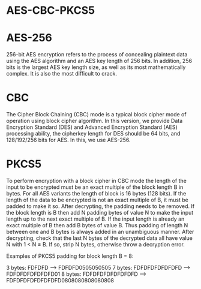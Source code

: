 # AES-CBC-PKCS5

# AES-256
256-bit AES encryption refers to the process of concealing plaintext data using the AES algorithm and an AES key length of 256 bits. In addition, 256 bits is the largest AES key length size, as well as its most mathematically complex. It is also the most difficult to crack.

# CBC
The Cipher Block Chaining (CBC) mode is a typical block cipher mode of operation using block cipher algorithm. In this version, we provide Data Encryption Standard (DES) and Advanced Encryption Standard (AES) processing ability, the cipherkey length for DES should be 64 bits, and 128/192/256 bits for AES.
In this, we use AES-256.

# PKCS5
To perform encryption with a block cipher in CBC mode the length of the input to be encrypted must be an exact multiple of the block length B in bytes. For  all AES variants the length of block is 16 bytes (128 bits). If the length of the data to be encrypted is not an exact multiple of B, it must be padded to make it so. After decrypting, the padding needs to be removed.
If the block length is B then add N padding bytes of value N to make the input length up to the next exact multiple of B. If the input length is already an exact multiple of B then add B bytes of value B. Thus padding of length N between one and B bytes is always added in an unambiguous manner. After decrypting, check that the last N bytes of the decrypted data all have value N with 1 < N ≤ B. If so, strip N bytes, otherwise throw a decryption error.

Examples of PKCS5 padding for block length B = 8:

3 bytes: FDFDFD           --> FDFDFD0505050505
7 bytes: FDFDFDFDFDFDFD   --> FDFDFDFDFDFDFD01
8 bytes: FDFDFDFDFDFDFDFD --> FDFDFDFDFDFDFDFD0808080808080808

